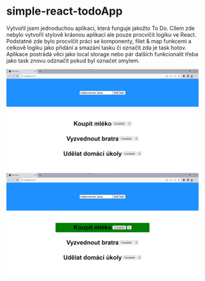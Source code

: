 # simple-react-todoApp
<p>Vytvořil jsem jednoduchou aplikaci, která funguje jakožto To Do. Cílem zde nebylo vytvořil stylově krásnou aplikaci ale pouze procvičit logiku ve React.
Podstatné zde bylo procvičit práci se komponenty, filet & map funkcemi a celkově logiku jako přidání a smazání tasku či označit zda je task hotov. Aplikace postrádá věci
jako local storage nebo pár dalších funkcionalit třeba jako task znovu odznačit pokud byl označet omylem.</p>
<img src="./ui-screenshot.jpg">
<img src="./completed-task.jpg">
